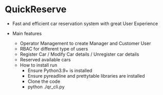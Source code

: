 # QuickReserve

* Fast and efficient car reservation system with great User Experience
* Main features
    - Operator Management to create Manager and Customer User
    - RBAC for different type of users
    - Register Car / Modify Car details / Unregister car details
    - Reserved available cars
    
   
  * How to install run 
    - Ensure Python3.9+ is installed
    - Ensure pyreadline and prettytable libraries are installed
    - Clone the code
    - python ./qr_cli.py 
